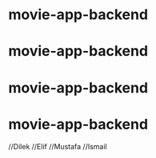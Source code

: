 # movie-app-backend
# movie-app-backend
# movie-app-backend
# movie-app-backend
//Dilek
//Elif
//Mustafa
//Ismail
